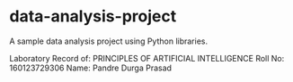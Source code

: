 # data-analysis-project
A sample data analysis project using Python libraries.

Laboratory Record of: PRINCIPLES OF ARTIFICIAL INTELLIGENCE	
Roll No: 160123729306
Name: Pandre Durga Prasad




